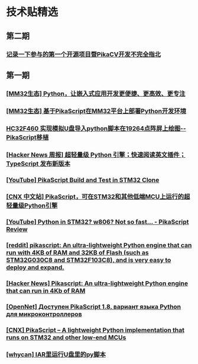 # 技术贴精选

## 第二期

### [记录一下参与的第一个开源项目暨PikaCV开发不完全指北](https://zhuanlan.zhihu.com/p/544946765)

## 第一期

### [[MM32生态] Python，让嵌入式应用开发更便捷、更高效、更专注](https://bbs.21ic.com/icview-3236202-1-1.html) 

### [[MM32生态] 基于PikaScript在MM32平台上部署Python开发环境](https://bbs.21ic.com/icview-3232352-1-1.html) 
     
### [HC32F460 实现模拟U盘导入python脚本在19264点阵屏上绘图--PikaScript移植](https://blog.csdn.net/wwddgod/article/details/125235234) 

### [[Hacker News 周报] 超轻量级 Python 引擎；快速阅读英文插件；TypeScript 发布新版本](https://www.bilibili.com/video/BV1pY4y1z7Vx) 

### [[YouTube] PikaScript Build and Test in STM32 Clone](https://www.youtube.com/watch?v=91xyL0ryVJg) 

### [[CNX 中文站] PikaScript，可在STM32和其他低端MCU上运行的超轻量级Python引擎](https://cnx-software.cn/2022/05/23/lightweight-python-implementation/) 

### [[YouTube] Python in STM32? w806? Not so fast... - PikaScript Review](https://www.youtube.com/watch?v=FDAjtnaQG6A) 

### [[reddit] pikascript: An ultra-lightweight Python engine that can run with 4KB of RAM and 32KB of Flash (such as STM32G030C8 and STM32F103C8), and is very easy to deploy and expand.](https://www.reddit.com/r/Python/comments/utj8jj/pikascript_an_ultralightweight_python_engine_that/) 

### [[Hacker News] Pikascript: An ultra-lightweight Python engine that can run in 4Kb of RAM](https://news.ycombinator.com/item?id=31433815) 

### [[OpenNet] Доступен PikaScript 1.8, вариант языка Python для микроконтроллеров](https://www.opennet.ru/opennews/art.shtml?num=57208) 

### [[CNX] PikaScript – A lightweight Python implementation that runs on STM32 and other low-end MCUs](https://www.cnx-software.com/2022/05/18/pikascript-a-lightweight-python-implementation-that-runs-on-stm32-and-other-low-end-mcus/) 

### [[whycan] IAR里运行U盘里的py脚本](https://whycan.com/t_7586.html) 
